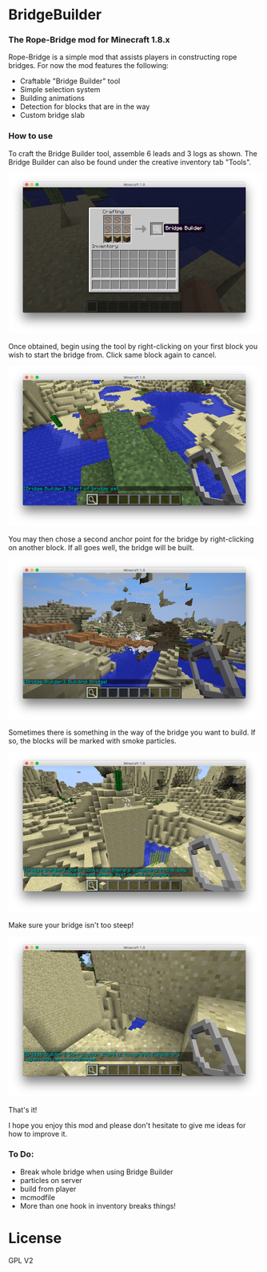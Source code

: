 # BridgeBuilder
### The Rope-Bridge mod for Minecraft 1.8.x


Rope-Bridge is a simple mod that assists players in constructing rope bridges.
For now the mod features the following:
-   Craftable "Bridge Builder" tool
-   Simple selection system
-   Building animations
-   Detection for blocks that are in the way
-   Custom bridge slab

### How to use
To craft the Bridge Builder tool, assemble 6 leads and 3 logs as shown. The Bridge Builder can also be found under the creative inventory tab "Tools".

![Bridge Builder Crafting](https://raw.githubusercontent.com/czechmate777/BridgeBuilder/master/images/crafting.png "Bridge Builder Crafting")

Once obtained, begin using the tool by right-clicking on your first block you wish to start the bridge from. Click same block again to cancel.

![First Point](https://raw.githubusercontent.com/czechmate777/BridgeBuilder/master/images/first.png "First Point Select")

You may then chose a second anchor point for the bridge by right-clicking on another block. If all goes well, the bridge will be built.

![Bridge Being Built](https://raw.githubusercontent.com/czechmate777/BridgeBuilder/master/images/building.png "Bridge Being Built")

Sometimes there is something in the way of the bridge you want to build. If so, the blocks will be marked with smoke particles.

![In The Way](https://raw.githubusercontent.com/czechmate777/BridgeBuilder/master/images/in-the-way.png "In The Way")

Make sure your bridge isn't too steep!

![Too Steep](https://raw.githubusercontent.com/czechmate777/BridgeBuilder/master/images/steep.png "Too Steep")

That's it!

I hope you enjoy this mod and please don't hesitate to give me ideas for how to improve it.

### To Do:
- Break whole bridge when using Bridge Builder
- particles on server
- build from player
- mcmodfile
- More than one hook in inventory breaks things!

# License
GPL V2
